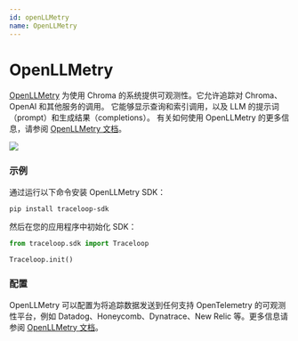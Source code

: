 ```yaml
---
id: openLLMetry
name: OpenLLMetry
---
```


# OpenLLMetry

[OpenLLMetry](https://www.traceloop.com/openllmetry) 为使用 Chroma 的系统提供可观测性。它允许追踪对 Chroma、OpenAI 和其他服务的调用。
它能够显示查询和索引调用，以及 LLM 的提示词（prompt）和生成结果（completions）。
有关如何使用 OpenLLMetry 的更多信息，请参阅 [OpenLLMetry 文档](https://www.traceloop.com/docs/openllmetry)。

![](/openllmetry.png)

### 示例

通过运行以下命令安装 OpenLLMetry SDK：

```terminal
pip install traceloop-sdk
```

然后在您的应用程序中初始化 SDK：

```python
from traceloop.sdk import Traceloop

Traceloop.init()
```

### 配置

OpenLLMetry 可以配置为将追踪数据发送到任何支持 OpenTelemetry 的可观测性平台，例如 Datadog、Honeycomb、Dynatrace、New Relic 等。更多信息请参阅 [OpenLLMetry 文档](https://www.traceloop.com/openllmetry/provider/chroma)。